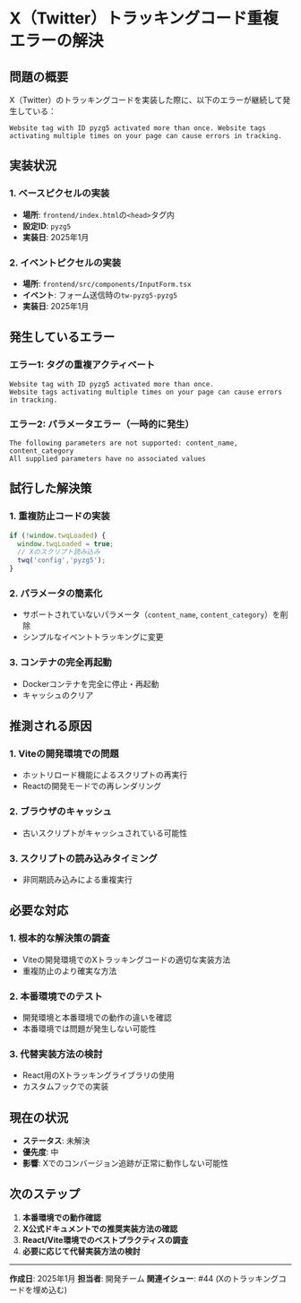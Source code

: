 # X（Twitter）トラッキングコード重複エラーの解決

## 問題の概要

X（Twitter）のトラッキングコードを実装した際に、以下のエラーが継続して発生している：

```
Website tag with ID pyzg5 activated more than once. Website tags activating multiple times on your page can cause errors in tracking.
```

## 実装状況

### 1. ベースピクセルの実装
- **場所**: `frontend/index.html`の`<head>`タグ内
- **設定ID**: `pyzg5`
- **実装日**: 2025年1月

### 2. イベントピクセルの実装
- **場所**: `frontend/src/components/InputForm.tsx`
- **イベント**: フォーム送信時の`tw-pyzg5-pyzg5`
- **実装日**: 2025年1月

## 発生しているエラー

### エラー1: タグの重複アクティベート
```
Website tag with ID pyzg5 activated more than once. 
Website tags activating multiple times on your page can cause errors in tracking.
```

### エラー2: パラメータエラー（一時的に発生）
```
The following parameters are not supported: content_name, content_category
All supplied parameters have no associated values
```

## 試行した解決策

### 1. 重複防止コードの実装
```javascript
if (!window.twqLoaded) {
  window.twqLoaded = true;
  // Xのスクリプト読み込み
  twq('config','pyzg5');
}
```

### 2. パラメータの簡素化
- サポートされていないパラメータ（`content_name`, `content_category`）を削除
- シンプルなイベントトラッキングに変更

### 3. コンテナの完全再起動
- Dockerコンテナを完全に停止・再起動
- キャッシュのクリア

## 推測される原因

### 1. Viteの開発環境での問題
- ホットリロード機能によるスクリプトの再実行
- Reactの開発モードでの再レンダリング

### 2. ブラウザのキャッシュ
- 古いスクリプトがキャッシュされている可能性

### 3. スクリプトの読み込みタイミング
- 非同期読み込みによる重複実行

## 必要な対応

### 1. 根本的な解決策の調査
- Viteの開発環境でのXトラッキングコードの適切な実装方法
- 重複防止のより確実な方法

### 2. 本番環境でのテスト
- 開発環境と本番環境での動作の違いを確認
- 本番環境では問題が発生しない可能性

### 3. 代替実装方法の検討
- React用のXトラッキングライブラリの使用
- カスタムフックでの実装

## 現在の状況

- **ステータス**: 未解決
- **優先度**: 中
- **影響**: Xでのコンバージョン追跡が正常に動作しない可能性

## 次のステップ

1. **本番環境での動作確認**
2. **X公式ドキュメントでの推奨実装方法の確認**
3. **React/Vite環境でのベストプラクティスの調査**
4. **必要に応じて代替実装方法の検討**

---

**作成日**: 2025年1月
**担当者**: 開発チーム
**関連イシュー**: #44 (Xのトラッキングコードを埋め込む) 
